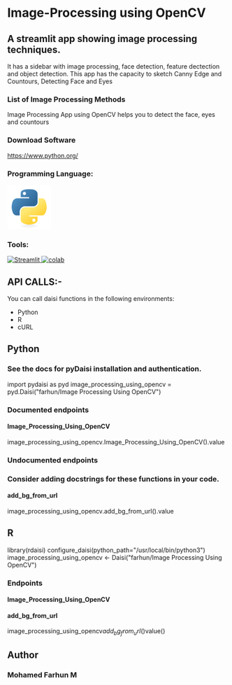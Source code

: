 # Image-Processing using OpenCV
## A streamlit app showing image processing techniques.
It has a sidebar with image processing, face detection, feature dectection and object detection. This app has the capacity to sketch Canny Edge and Countours, 
Detecting Face and Eyes

### List of Image Processing Methods

Image Processing App using OpenCV helps you to detect the face, eyes and countours 

### Download Software  
https://www.python.org/  

<h3 align="left"> Programming Language:</h3>
<p align="left"> </a> <a href="https://www.python.org" target="_blank"> <img src="https://raw.githubusercontent.com/devicons/devicon/master/icons/python/python-original.svg" alt="python" width="100" height="100"/> </a>  

<h3 align="left">Tools:</h3>
<p align="left"> </a> <a href="https://streamlit.io/" target="_blank"> <img src="https://www.jrieke.com/assets/images/streamlit.png" alt="Streamlit" width="100" height="100"/> </a> <a href="https://colab.research.google.com/" target="_blank"> <img src="https://res.cloudinary.com/practicaldev/image/fetch/s--R8l6dUcL--/c_imagga_scale,f_auto,fl_progressive,h_420,q_auto,w_1000/https://dev-to-uploads.s3.amazonaws.com/uploads/articles/z4kjueiseln5p3s6ks3h.png" alt="colab" width="100" height="100"/> </a></p>

## API CALLS:-
You can call daisi functions in the following environments:
- Python
- R
- cURL
## Python
### See the docs for pyDaisi installation and authentication.

import pydaisi as pyd
image_processing_using_opencv = pyd.Daisi("farhun/Image Processing Using OpenCV")

### Documented endpoints
#### Image_Processing_Using_OpenCV


image_processing_using_opencv.Image_Processing_Using_OpenCV().value

### Undocumented endpoints
### Consider adding docstrings for these functions in your code.

#### add_bg_from_url


image_processing_using_opencv.add_bg_from_url().value

## R
library(rdaisi)
configure_daisi(python_path="/usr/local/bin/python3")
image_processing_using_opencv <- Daisi("farhun/Image Processing Using OpenCV")

### Endpoints
#### Image_Processing_Using_OpenCV
#### add_bg_from_url

image_processing_using_opencv$add_bg_from_url()$value()

## Author  
### Mohamed Farhun M  
